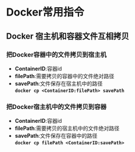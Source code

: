 # Docker常用指令

## Docker 宿主机和容器文件互相拷贝

### 把Docker容器中的文件拷贝到宿主机
-  **ContainerID**:容器id 
-  **filePath**:需要拷贝的容器中的文件绝对路径 
-  **savePath**:文件保存在宿主机中的路径  
**`docker cp <ContainerID:filePath> savePath`**

### 把Docker宿主机中的文件拷贝到容器
-  **ContainerID**:容器id 
-  **filePath**:需要拷贝的宿主机中的文件绝对路径 
-  **savePath**:文件保存在容器中的路径  
**`docker cp filePath <ContainerID:savePath>`** 
